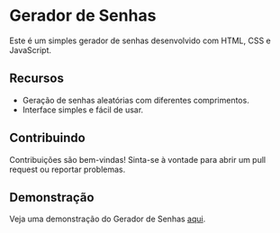 # Gerador de Senhas

Este é um simples gerador de senhas desenvolvido com HTML, CSS e JavaScript.

## Recursos

- Geração de senhas aleatórias com diferentes comprimentos.
- Interface simples e fácil de usar.

## Contribuindo

Contribuições são bem-vindas! Sinta-se à vontade para abrir um pull request ou reportar problemas.

## Demonstração

Veja uma demonstração do Gerador de Senhas [aqui](Cesar-AMS.github.io/gerador_senhas).
